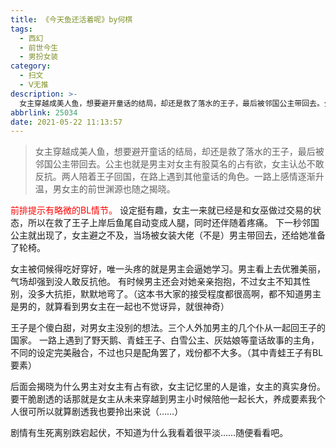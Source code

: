 ```yaml
---
title: 《今天鱼还活着呢》by何棋
tags:
  - 西幻
  - 前世今生
  - 男扮女装
category:
  - 扫文
  - Ⅴ无推
description: >-
  女主穿越成美人鱼，想要避开童话的结局，却还是救了落水的王子，最后被邻国公主带回去。公主也就是男主对女主有股莫名的占有欲，女主认怂不敢反抗。两人陪着王子回国，在路上遇到其他童话的角色。一路上感情逐渐升温，男女主的前世渊源也随之揭晓。
abbrlink: 25034
date: 2021-05-22 11:13:57
---
```

<meta name="referrer" content="no-referrer" />

> 女主穿越成美人鱼，想要避开童话的结局，却还是救了落水的王子，最后被邻国公主带回去。公主也就是男主对女主有股莫名的占有欲，女主认怂不敢反抗。两人陪着王子回国，在路上遇到其他童话的角色。一路上感情逐渐升温，男女主的前世渊源也随之揭晓。

<!-- more -->

<font color=red>前排提示有略微的BL情节。</font>
设定挺有趣，女主一来就已经是和女巫做过交易的状态，所以在救了王子上岸后鱼尾自动变成人腿，同时还伴随着疼痛。
下一秒邻国公主就出现了，女主避之不及，当场被女装大佬（不是）男主带回去，还给她准备了轮椅。

女主被伺候得吃好穿好，唯一头疼的就是男主会逼她学习。男主看上去优雅美丽，气场却强到没人敢反抗他。
有时候男主还会对她亲亲抱抱，不过女主不知其性别，没多大抗拒，默默地弯了。（这本书大家的接受程度都很高啊，都不知道男主是男的，就算看到男女主在一起也不觉讶异，就很神奇）

王子是个傻白甜，对男女主没别的想法。三个人外加男主的几个仆从一起回王子的国家。
一路上遇到了野天鹅、青蛙王子、白雪公主、灰姑娘等童话故事的主角，不同的设定完美融合，不过也只是配角罢了，戏份都不大多。（其中青蛙王子有BL要素）

后面会揭晓为什么男主对女主有占有欲，女主记忆里的人是谁，女主的真实身份。
要干脆剧透的话那就是女主从未来穿越到男主小时候陪他一起长大，养成要素我个人很可所以就算剧透我也要拎出来说（……）

剧情有生死离别跌宕起伏，不知道为什么我看着很平淡……随便看看吧。